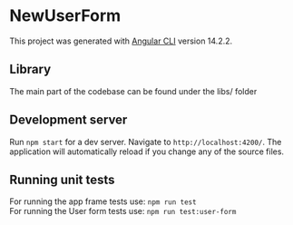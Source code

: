 # NewUserForm

This project was generated with [Angular CLI](https://github.com/angular/angular-cli) version 14.2.2.

## Library
The main part of the codebase can be found under the libs/ folder

## Development server

Run `npm start` for a dev server. Navigate to `http://localhost:4200/`. The application will automatically reload if you change any of the source files.

## Running unit tests
For running the app frame tests use: `npm run test`\
For running the User form tests use: `npm run test:user-form`
